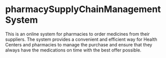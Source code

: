 # pharmacySupplyChainManagementSystem
This is an online system for pharmacies to order medicines from their suppliers. The system provides a convenient and efficient way for Health Centers and pharmacies to manage the purchase and ensure that they always have the medications on time with the best offer possible.
